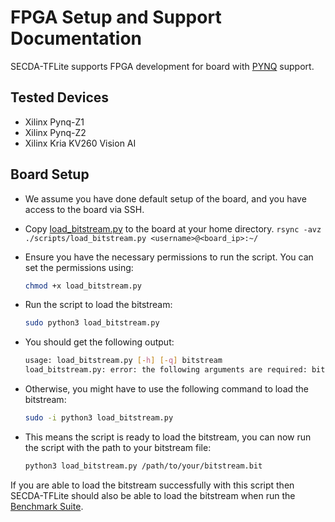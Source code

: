 # FPGA Setup and Support Documentation

SECDA-TFLite supports FPGA development for board with [PYNQ](https://www.pynq.io/boards.html) support.

## Tested Devices
- Xilinx Pynq-Z1
- Xilinx Pynq-Z2
- Xilinx Kria KV260 Vision AI

## Board Setup
- We assume you have done default setup of the board, and you have access to the board via SSH.
- Copy [load_bitstream.py](../scripts/load_bitstream.py) to the board at your home directory.
   ``` rsync -avz ./scripts/load_bitstream.py <username>@<board_ip>:~/ ```
- Ensure you have the necessary permissions to run the script. You can set the permissions using:
  ```bash
  chmod +x load_bitstream.py
  ```

- Run the script to load the bitstream:
  ```bash
  sudo python3 load_bitstream.py
  ```
- You should get the following output:
  ```bash
  usage: load_bitstream.py [-h] [-q] bitstream
  load_bitstream.py: error: the following arguments are required: bitstream
  ```

- Otherwise, you might have to use the following command to load the bitstream:
  ```bash
  sudo -i python3 load_bitstream.py
  ```


- This means the script is ready to load the bitstream, you can now run the script with the path to your bitstream file:
  ```bash
  python3 load_bitstream.py /path/to/your/bitstream.bit
  ```

If you are able to load the bitstream successfully with this script then SECDA-TFLite should also be able to load the bitstream when run the [Benchmark Suite](../src/benchmark_suite/readme.md).

